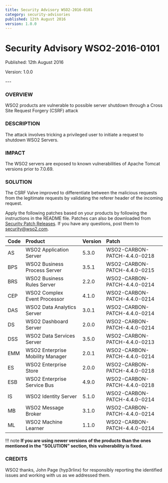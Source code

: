 ```yaml
---
title: Security Advisory WSO2-2016-0101
category: security-advisories
published: 12th August 2016
version: 1.0.0
---
```


# Security Advisory WSO2-2016-0101

<p class="doc-version">Published: 12th August 2016</p>
<p class="doc-version">Version: 1.0.0</p>
---

### OVERVIEW
WSO2 products are vulnerable to possible server shutdown through a Cross Site Request Forgery (CSRF) attack


### DESCRIPTION
The attack involves tricking a privileged user to initiate a request to shutdown WSO2 Servers.


### IMPACT
The WSO2 servers are exposed to known vulnerabilities of Apache Tomcat versions prior to 7.0.69.


### SOLUTION
The CSRF Valve improved to differentiate between the malicious requests from the legitimate requests by validating the referer header of the incoming request.

Apply the following patches based on your products by following the instructions in the README file. Patches can also be downloaded from [Security Patch Releases](http://wso2.com/security-patch-releases/). If you have any questions, post them to <security@wso2.com>.


| Code | Product | Version | Patch | 
| :--- | :------ | :------ | :---- |
| AS | WSO2 Application Server | 5.3.0 | WSO2-CARBON-PATCH-4.4.0-0218 |
| BPS | WSO2 Business Process Server | 3.5.1 | WSO2-CARBON-PATCH-4.4.0-0215 |
| BRS | WSO2 Business Rules Server | 2.2.0 | WSO2-CARBON-PATCH-4.4.0-0214 |
| CEP | WSO2 Complex Event Processor | 4.1.0 | WSO2-CARBON-PATCH-4.4.0-0214 |
| DAS | WSO2 Data Analytics Server | 3.0.1 | WSO2-CARBON-PATCH-4.4.0-0214 |
| DS | WSO2 Dashboard Server | 2.0.0 | WSO2-CARBON-PATCH-4.4.0-0214 |
| DSS | WSO2 Data Services Server | 3.5.0 | WSO2-CARBON-PATCH-4.4.0-0213 |
| EMM | WSO2 Enterprise Mobility Manager | 2.0.1 | WSO2-CARBON-PATCH-4.4.0-0214 |
| ES | WSO2 Enterprise Store | 2.0.0 | WSO2-CARBON-PATCH-4.4.0-0218 |
| ESB | WSO2 Enterprise Service Bus | 4.9.0 | WSO2-CARBON-PATCH-4.4.0-0218 |
| IS | WSO2 Identity Server | 5.1.0 | WSO2-CARBON-PATCH-4.4.0-0214 |
| MB | WSO2 Message Broker | 3.1.0 | WSO2-CARBON-PATCH-4.4.0-0214 |
| ML | WSO2 Machine Learner | 1.1.0 | WSO2-CARBON-PATCH-4.4.0-0214 |


!!! note
    **If you are using newer versions of the products than the ones mentioned in the "SOLUTION" section, this vulnerability is fixed.**


### CREDITS
WSO2 thanks, John Page (hyp3rlinx) for responsibly reporting the identified issues and working with us as we addressed them.
